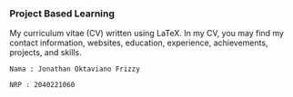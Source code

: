### Project Based Learning

My curriculum vitae (CV) written using LaTeX. In my CV, you may find my contact information, websites, education, experience, achievements, projects, and skills.

    Nama : Jonathan Oktaviano Frizzy

    NRP : 2040221060